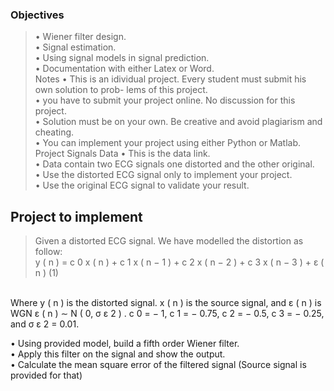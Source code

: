 
### Objectives
>• Wiener filter design.<br>
>• Signal estimation.<br>
>• Using signal models in signal prediction.<br>
>• Documentation with either Latex or Word.<br>
Notes
• This is an idividual project. Every student must submit his own solution to prob-
lems of this project.<br>
• you have to submit your project online. No discussion for this project.<br>
• Solution must be on your own. Be creative and avoid plagiarism and cheating.<br>
• You can implement your project using either Python or Matlab.<br>
Project Signals Data
• This is the data link.<br>
• Data contain two ECG signals one distorted and the other original.<br>
• Use the distorted ECG signal only to implement your project.<br>
• Use the original ECG signal to validate your result.<br>
## Project to implement
> Given a distorted ECG signal. We have modelled the distortion as follow:<br>
y ( n ) = c 0 x ( n ) + c 1 x ( n − 1 ) + c 2 x ( n − 2 ) + c 3 x ( n − 3 ) + ε ( n )
(1)
<br>
Where y ( n ) is the distorted signal. x ( n ) is the source signal, and ε ( n ) is WGN ε ( n ) ∼
N ( 0, σ ε 2 ) . c 0 = − 1, c 1 = − 0.75, c 2 = − 0.5, c 3 = − 0.25, and σ ε 2 = 0.01.<br>


• Using provided model, build a fifth order Wiener filter.<br>
• Apply this filter on the signal and show the output.<br>
• Calculate the mean square error of the filtered signal (Source signal is provided
for that)<br>
